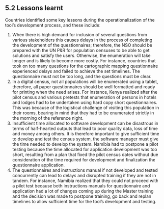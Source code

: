 ## 5.2 Lessons learnt
Countries identified some key lessons during the operationalization of the tool’s development process, and these include:
1.	When there is high demand for inclusion of several questions from various stakeholders this causes delays in the process of completing the development of the questionnaires; therefore, the NSO should be prepared with the UN P&R for population censuses to be able to get solutions and satisfy the users. Otherwise, the enumeration will take longer and is likely to become more costly. For instance, countries that took on too many questions for the cartographic mapping questionnaire experienced delays and failed to achieve the set timelines. The questionnaire must not be too long, and the questions must be clear. 
2.	In a digital census, not all populations will be enumerated using a tablet, therefore, all paper questionnaires should be well formatted and ready for printing when the need arises. For instance, Kenya realized after the pilot census and various pretests that enumeration of persons in hotels and lodges had to be undertaken using hard copy short questionnaires. This was because of the logistical challenge of visiting this population in their rooms, bearing in mind that they had to be enumerated strictly in the morning of the reference night. 
3.	Insufficient time allocated to software development can be disastrous in terms of half-hearted outputs that lead to poor quality data, loss of time and money among others. It is therefore important to give sufficient time to develop and test the census system, the software manager must give the time needed to develop the system. Namibia had to postpone a pilot testing because the time allocated for application development was too short, resulting from a plan that fixed the pilot census dates without due consideration of the time required for development and finalization the questionnaire application. 
4.	The questionnaires and instructions manual if not developed and tested concurrently can lead to delays and disrupted training if they are not in tandem. For instance, Namibia realized that they could not proceed with a pilot test because both instructions manuals for questionnaire and application had a lot of changes coming up during the Master training and the decision was made to postpone training, go back and replan timelines to allow sufficient time for the tool’s development and testing.
